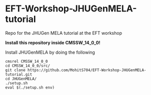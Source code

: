 # EFT-Workshop-JHUGenMELA-tutorial
Repo for the JHUGen MELA tutorial at the EFT workshop

**Install this repository inside CMSSW_14_0_0!**

Install JHUGenMELA by doing the following

```shell
cmsrel CMSSW_14_0_0
cd CMSSW_14_0_0/src/
git clone https://github.com/MohitS704/EFT-Workshop-JHUGenMELA-tutorial.git
cd JHUGenMELA/
./setup.sh
eval $(./setup.sh env)
```
